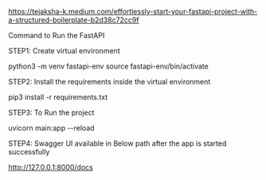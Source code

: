 https://tejaksha-k.medium.com/effortlessly-start-your-fastapi-project-with-a-structured-boilerplate-b2d38c72cc9f

Command to Run the FastAPI

STEP1: Create virtual environment

python3 -m venv fastapi-env
source fastapi-env/bin/activate

STEP2: Install the requirements inside the virtual environment

pip3 install -r requirements.txt

STEP3: To Run the project

uvicorn main:app --reload

STEP4: Swagger UI available in Below path after the app is started successfully

http://127.0.0.1:8000/docs
